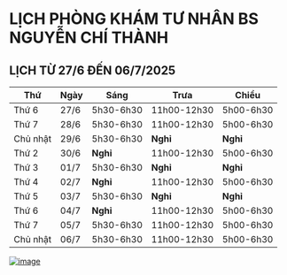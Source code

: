 # LỊCH PHÒNG KHÁM TƯ NHÂN BS NGUYỄN CHÍ THÀNH

## LỊCH TỪ 27/6 ĐẾN 06/7/2025

|**Thứ** |**Ngày**|**Sáng** |**Trưa**   |**Chiều**|
|--      |--      |--       |--         |--       |    
|Thứ 6   |27/6    |5h30-6h30|11h00-12h30|5h00-6h30|    
|Thứ 7   |28/6    |5h30-6h30|11h00-12h30|5h00-6h30|      
|Chủ nhật|29/6    |5h30-6h30|**Nghỉ**   |**Nghỉ** |     
|Thứ 2   |30/6    |**Nghỉ** |11h00-12h30|5h00-6h30|       
|Thứ 3   |01/7    |5h30-6h30|**Nghỉ**   |**Nghỉ** |     
|Thứ 4   |02/7    |**Nghỉ** |11h00-12h30|5h00-6h30|    
|Thứ 5   |03/7    |5h30-6h30|**Nghỉ**   |**Nghỉ** |   
|Thứ 6   |04/7    |**Nghỉ** |11h00-12h30|5h00-6h30|     
|Thứ 7   |05/7    |5h30-6h30|11h00-12h30|5h00-6h30|    
|Chủ nhật|06/7    |5h30-6h30|11h00-12h30|5h00-6h30|    

[![image](https://github.com/user-attachments/assets/2f609f2a-b7fc-4d55-9ec0-78d26efa6056)](https://sites.google.com/view/bsnguyenchithanh)

